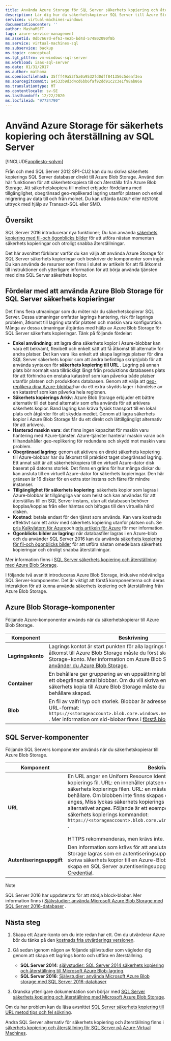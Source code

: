 ```yaml
---
title: Använda Azure Storage för SQL Server säkerhets kopiering och återställning | Microsoft Docs
description: Lär dig hur du säkerhetskopierar SQL Server till Azure Storage. Förklarar fördelarna med att säkerhetskopiera SQL-databaser till Azure Storage.
services: virtual-machines-windows
documentationcenter: ''
author: MashaMSFT
tags: azure-service-management
ms.assetid: 0db7667d-ef63-4e2b-bd4d-574802090f8b
ms.service: virtual-machines-sql
ms.subservice: backup
ms.topic: conceptual
ms.tgt_pltfrm: vm-windows-sql-server
ms.workload: iaas-sql-server
ms.date: 01/31/2017
ms.author: mathoma
ms.openlocfilehash: 35fff49a53f5a0a9532fd0dff841356c5deaf3ea
ms.sourcegitcommit: a4533b9d3d4cd6bb6faf92dd91c2c3e1f98ab86a
ms.translationtype: MT
ms.contentlocale: sv-SE
ms.lasthandoff: 12/22/2020
ms.locfileid: "97724790"
---
```

# <a name="use-azure-storage-for-sql-server-backup-and-restore"></a>Använd Azure Storage för säkerhets kopiering och återställning av SQL Server
[!INCLUDE[appliesto-sqlvm](../../includes/appliesto-sqlvm.md)]

Från och med SQL Server 2012 SP1-CU2 kan du nu skriva säkerhets kopierings SQL Server databaser direkt till Azure Blob Storage. Använd den här funktionen för att säkerhetskopiera till och återställa från Azure Blob Storage. Att säkerhetskopiera till molnet erbjuder fördelarna med tillgänglighet, obegränsad geo-replikerad lagring utanför platsen och enkel migrering av data till och från molnet. Du kan utfärda `BACKUP` eller `RESTORE` uttryck med hjälp av Transact-SQL eller SMO.

## <a name="overview"></a>Översikt
SQL Server 2016 introducerar nya funktioner; Du kan använda [säkerhets kopiering med fil-och ögonblicks bilder](/sql/relational-databases/backup-restore/file-snapshot-backups-for-database-files-in-azure) för att utföra nästan momentan säkerhets kopieringar och otroligt snabba återställningar.

Det här avsnittet förklarar varför du kan välja att använda Azure Storage för SQL Server säkerhets kopieringar och beskriver de komponenter som ingår. Du kan använda de resurser som finns i slutet av artikeln för att få åtkomst till instruktioner och ytterligare information för att börja använda tjänsten med dina SQL Server säkerhets kopior.

## <a name="benefits-of-using-azure-blob-storage-for-sql-server-backups"></a>Fördelar med att använda Azure Blob Storage för SQL Server säkerhets kopieringar
Det finns flera utmaningar som du möter när du säkerhetskopierar SQL Server. Dessa utmaningar omfattar lagrings hantering, risk för lagrings problem, åtkomst till lagring utanför platsen och maskin varu konfiguration. Många av dessa utmaningar åtgärdas med hjälp av Azure Blob Storage för SQL Server säkerhets kopieringar. Tänk på följande fördelar:

* **Enkel användning**: att lagra dina säkerhets kopior i Azure-blobbar kan vara ett bekvämt, flexibelt och enkelt sätt att få åtkomst till alternativ för andra platser. Det kan vara lika enkelt att skapa lagrings platser för dina SQL Server säkerhets kopior som att ändra befintliga skript/jobb för att använda syntaxen för **säkerhets kopiering till URL** . Lagring på annan plats bör normalt vara tillräckligt långt från produktions databasens plats för att förhindra en enstaka katastrof som kan påverka både platser utanför platsen och produktions databasen. Genom att välja att [geo-replikera dina Azure-blobbar](../../../storage/common/storage-redundancy.md)har du ett extra skydds lager i händelse av en katastrof som kan påverka hela regionen.
* **Säkerhets kopierings Arkiv**: Azure Blob Storage erbjuder ett bättre alternativ till det band alternativ som ofta används för att arkivera säkerhets kopior. Band lagring kan kräva fysisk transport till en lokal plats och åtgärder för att skydda mediet. Genom att lagra säkerhets kopior i Azure Blob Storage får du ett direkt och lättillgängligt alternativ för att arkivera.
* **Hanterad maskin vara**: det finns ingen kapacitet för maskin varu hantering med Azure-tjänster. Azure-tjänster hanterar maskin varan och tillhandahåller geo-replikering för redundans och skydd mot maskin varu problem.
* **Obegränsad lagring**: genom att aktivera en direkt säkerhets kopiering till Azure-blobbar har du åtkomst till praktiskt taget obegränsad lagring. Ett annat sätt är att säkerhetskopiera till en virtuell Azure-dator disk baserat på datorns storlek. Det finns en gräns för hur många diskar du kan ansluta till en virtuell Azure-dator för säkerhets kopieringar. Den här gränsen är 16 diskar för en extra stor instans och färre för mindre instanser.
* **Tillgänglighet för säkerhets kopiering**: säkerhets kopior som lagras i Azure-blobbar är tillgängliga var som helst och kan användas för att återställas till en SQL Server instans, utan att databasen behöver kopplas/kopplas från eller hämtas och bifogas till den virtuella hård disken.
* **Kostnad**: betala endast för den tjänst som används. Kan vara kostnads effektivt som ett arkiv med säkerhets kopiering utanför platsen och. Se [pris Kalkylatorn för Azure](https://go.microsoft.com/fwlink/?LinkId=277060 "Priskalkylator")och [pris artikeln för Azure](https://go.microsoft.com/fwlink/?LinkId=277059 "Pris artikel") för mer information.
* **Ögonblicks bilder av lagring**: när databasfiler lagras i en Azure-blob och du använder SQL Server 2016 kan du använda [säkerhets kopiering för fil-och ögonblicks bilder](/sql/relational-databases/backup-restore/file-snapshot-backups-for-database-files-in-azure) för att utföra nästan omedelbara säkerhets kopieringar och otroligt snabba återställningar.

Mer information finns i [SQL Server säkerhets kopiering och återställning med Azure Blob Storage](/sql/relational-databases/backup-restore/sql-server-backup-and-restore-with-microsoft-azure-blob-storage-service).

I följande två avsnitt introduceras Azure Blob Storage, inklusive nödvändiga SQL Server-komponenter. Det är viktigt att förstå komponenterna och deras interaktion för att kunna använda säkerhets kopiering och återställning från Azure Blob Storage.

## <a name="azure-blob-storage-components"></a>Azure Blob Storage-komponenter
Följande Azure-komponenter används när du säkerhetskopierar till Azure Blob Storage.

| Komponent | Beskrivning |
| --- | --- |
| **Lagringskonto** |Lagrings kontot är start punkten för alla lagrings tjänster. För att få åtkomst till Azure Blob Storage måste du först skapa ett Azure Storage-konto. Mer information om Azure Blob Storage finns i [så här använder du Azure Blob Storage](https://azure.microsoft.com/develop/net/how-to-guides/blob-storage/). |
| **Container** |En behållare ger gruppering av en uppsättning blobbar och kan lagra ett obegränsat antal blobbar. Om du vill skriva en SQL Server säkerhets kopia till Azure Blob Storage måste du ha minst en rot behållare skapad. |
| **Blob** |En fil av valfri typ och storlek. Blobbar är adresser bara med följande URL-format: `https://<storageaccount>.blob.core.windows.net/<container>/<blob>` . Mer information om sid-blobar finns i [förstå block-och sid-blobar](/rest/api/storageservices/Understanding-Block-Blobs--Append-Blobs--and-Page-Blobs) |

## <a name="sql-server-components"></a>SQL Server-komponenter
Följande SQL Servers komponenter används när du säkerhetskopierar till Azure Blob Storage.

| Komponent | Beskrivning |
| --- | --- |
| **URL** |En URL anger en Uniform Resource Identifier (URI) till en unik säkerhets kopierings fil. URL: en innehåller platsen och namnet på den SQL Server säkerhets kopierings filen. URL: en måste peka på en faktisk BLOB, inte bara en behållare. Om blobben inte finns skapas den av Azure. Om en befintlig BLOB anges, Miss lyckas säkerhets kopierings kommandot, om inte `WITH FORMAT` alternativet anges. Följande är ett exempel på den URL som du anger i säkerhets kopierings kommandot: `https://<storageaccount>.blob.core.windows.net/<container>/<FILENAME.bak>` .<br><br> HTTPS rekommenderas, men krävs inte. |
| **Autentiseringsuppgift** |Den information som krävs för att ansluta och autentisera till Azure Blob Storage lagras som en autentiseringsuppgift. För att SQL Server ska kunna skriva säkerhets kopior till en Azure-Blob eller återställa från den, måste du skapa en SQL Server autentiseringsuppgift. Mer information finns i [SQL Server Credential](/sql/t-sql/statements/create-credential-transact-sql). |

> [!NOTE]
> SQL Server 2016 har uppdaterats för att stödja block-blobar. Mer information finns i [Självstudier: använda Microsoft Azure Blob Storage med SQL Server 2016-databaser](/sql/relational-databases/tutorial-use-azure-blob-storage-service-with-sql-server-2016) .
> 

## <a name="next-steps"></a>Nästa steg

1. Skapa ett Azure-konto om du inte redan har ett. Om du utvärderar Azure bör du tänka på den [kostnads fria utvärderings versionen](https://azure.microsoft.com/free/).
2. Gå sedan igenom någon av följande självstudier som vägleder dig genom att skapa ett lagrings konto och utföra en återställning.
   
   * **SQL Server 2014**: [självstudier: SQL Server 2014 säkerhets kopiering och återställning till Microsoft Azure Blob-lagring](/previous-versions/sql/2014/relational-databases/backup-restore/sql-server-backup-to-url).
   * **SQL Server 2016**: [Självstudier: använda Microsoft Azure Blob storage med SQL Server 2016-databaser](/sql/relational-databases/tutorial-use-azure-blob-storage-service-with-sql-server-2016)
3. Granska ytterligare dokumentation som börjar med [SQL Server säkerhets kopiering och återställning med Microsoft Azure Blob Storage](/sql/relational-databases/backup-restore/sql-server-backup-and-restore-with-microsoft-azure-blob-storage-service).

Om du har problem kan du läsa avsnittet [SQL Server säkerhets kopiering till URL metod tips och fel sökning](/sql/relational-databases/backup-restore/sql-server-backup-to-url-best-practices-and-troubleshooting).

Andra SQL Server alternativ för säkerhets kopiering och återställning finns i [säkerhets kopiering och återställning för SQL Server på Azure-Virtual Machines](backup-restore.md).